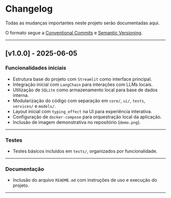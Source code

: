 
# Changelog

Todas as mudanças importantes neste projeto serão documentadas aqui.

O formato segue a [Conventional Commits](https://www.conventionalcommits.org) e [Semantic Versioning](https://semver.org/).

---

## [v1.0.0] - 2025-06-05

### Funcionalidades iniciais

- Estrutura base do projeto com `Streamlit` como interface principal.
- Integração inicial com `LangChain` para interações com LLMs locais.
- Utilização de `SQLite` como armazenamento local para base de dados interna.
- Modularização do código com separação em `core/`, `ui/`, `tests`, `services/` e `models/`.
- Layout inicial com `typing_effect` na UI para experiência interativa.
- Configuração de `docker-compose` para orquestração local da aplicação.
- Inclusão de imagem demonstrativa no repositório (`demo.png`).

---

### Testes

- Testes básicos incluídos em `tests/`, organizados por funcionalidade.

---

### Documentação

- Inclusão do arquivo `README.md` com instruções de uso e execução do projeto.

---

